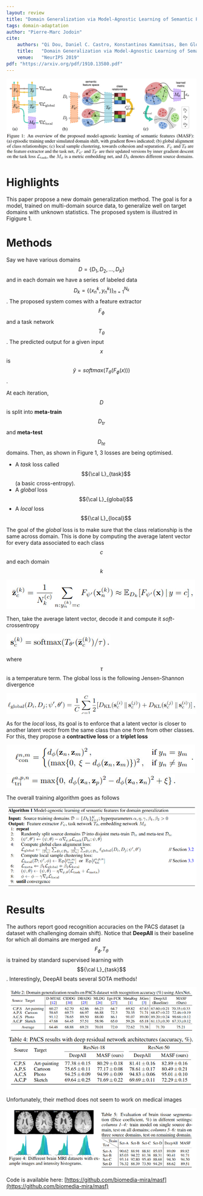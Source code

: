 ```yaml
---
layout: review
title: "Domain Generalization via Model-Agnostic Learning of Semantic Features"
tags: domain-adaptation
author: "Pierre-Marc Jodoin"
cite:
    authors: "Qi Dou, Daniel C. Castro, Konstantinos Kamnitsas, Ben Glocker"
    title:   "Domain Generalization via Model-Agnostic Learning of Semantic Features"
    venue:   "NeurIPS 2019"
pdf: "https://arxiv.org/pdf/1910.13580.pdf"
---
```



![](/article/images/MASF/sc01.jpg)


# Highlights
This paper propose a new domain generalization method.  The goal is for a model, trained on multi-domain source data, to generalize well on target domains with unknown statistics.  The proposed system is illustred in Figigure 1.

# Methods

Say we have various domains $$D=\{D_1,D_2,...,D_K\}$$ and in each domain we have a series of labeled data $$D_k=\{(x_n^k,y_n^k)\}_{n=1}^{N_k}$$.  The proposed system comes with a feature extractor $$F_\phi$$ and a task network $$T_\theta$$.  The predicted output for a given input $$x$$ is $$\hat{y}=softmax(T_\theta(F_\phi(x)))$$. 

At each iteration, $$D$$ is split into **meta-train** $$D_{tr}$$ and **meta-test** $$D_{te}$$ domains. Then, as shown in Figure 1, 3 losses are being optimised.

* A *task* loss called $${\cal L}_{task}$$  (a basic cross-entropy). 
* A *global* loss $${\cal L}_{global}$$
* A *local* loss $${\cal L}_{local}$$

The goal of the *global* loss  is to make sure that the class relationship is the same across domain. This is done by computing the average latent vector for every data associated to each class $$c$$ and each domain $$k$$

![](/article/images/MASF/sc02.jpg)

Then, take the average latent vector, decode it and compute it *soft*-crossentropy

![](/article/images/MASF/sc03.jpg)

where $$\tau$$ is a temperature term.  The global loss is the following Jensen-Shannon divergence

![](/article/images/MASF/sc04.jpg)


As for the *local* loss, its goal is to enforce that a latent vector is closer to another latent vectir from the same class than one from from other classes.  For this, they propose a **contractive loss** or a **triplet loss**

![](/article/images/MASF/sc05.jpg)
![](/article/images/MASF/sc06.jpg)


The overall training algorithm goes as follows

![](/article/images/MASF/sc07.jpg)



# Results


The authors report good recognition accuracies on the PACS dataset (a dataset with challenging domain shift).  Notice that **DeepAll** is their baseline for which all domains are merged and $$F_\phi.T_\theta$$ is trained by standard supervised learning with $${\cal L}_{task}$$.  Interestingly, DeepAll beats several SOTA methods!


![](/article/images/MASF/sc08.jpg)
![](/article/images/MASF/sc09.jpg)


Unfortunately, their method does not seem to work on medical images

![](/article/images/MASF/sc10.jpg)


Code is available here: [https://github.com/biomedia-mira/masf](https://github.com/biomedia-mira/masf)

